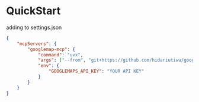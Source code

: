 # QuickStart
adding to settings.json
```json
{
	"mcpServers": {
		"googlemap-mcp": {
			"command": "uvx",
			"args": ["--from", "git+https://github.com/hidariutiwa/googlemap-mcp", "googlemap-mcp"],
			"env": {
				"GOOGLEMAPS_API_KEY": "YOUR API KEY"
			}
		}
	}
}
```
